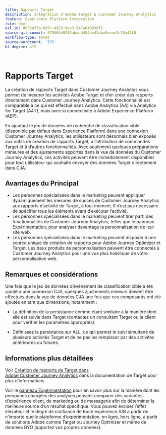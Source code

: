 ```yaml
---
title: Rapports Target
description: Intégration d’Adobe Target à Customer Journey Analytics
feature: Experience Platform Integration
role: User
exl-id: 0b52af5b-b65c-4929-9ca3-547a640936f3
source-git-commit: 979564d0249abadd454ce43aba9aeae2c78a44f0
workflow-type: tm+mt
source-wordcount: '375'
ht-degree: 41%

---
```


# Rapports Target

La création de rapports Target dans Customer Journey Analytics vous permet de mesurer les activités Adobe Target et d’en créer des rapports directement dans Customer Journey Analytics. Cette fonctionnalité est comparable à ce qui est effectué dans Adobe Analytics (AA) via Analytics for Target (A4T), mais avec la connectivité à Adobe Experience Platform (AEP).

En ajoutant le jeu de données de recherche de classification cible (disponible par défaut dans Experience Platform) dans une connexion Customer Journey Analytics, les utilisateurs sont désormais bien exposés aux outils de création de rapports Target, à l’attribution de commandes Target et à d’autres fonctionnalités. Avec seulement quelques préparations mineures et des ajustements apportés dans la vue de données du Customer Journey Analytics, ces activités peuvent être immédiatement disponibles pour tout utilisateur qui souhaite envoyer des données Target directement dans CJA.

## Avantages du Principal

* Les personnes spécialisées dans le marketing peuvent appliquer dynamiquement les mesures de succès de Customer Journey Analytics aux rapports d’activité de Target, à tout moment. Il n’est pas nécessaire de spécifier tous les éléments avant d’exécuter l’activité.
* Les personnes spécialisées dans le marketing peuvent tirer parti des fonctionnalités de Customer Journey Analytics, telles que le panneau Expérimentation, pour analyser davantage la personnalisation de leur site web.
* Les personnes spécialisées dans le marketing peuvent disposer d’une source unique de création de rapports pour Adobe Journey Optimizer et Target. Les deux produits de personnalisation peuvent être connectés à Customer Journey Analytics pour une vue plus holistique de votre personnalisation web.

## Remarques et considérations

Une fois que le jeu de données d’événement de classification cible a été ajouté à une connexion CJA, quelques ajustements mineurs doivent être effectués dans la vue de données CJA une fois que ces composants ont été ajoutés en tant que dimensions, notamment :

* La définition de la persistance comme étant similaire à la manière dont elle est suivie dans Target (contactez un consultant Target ou le client pour vérifier les paramètres appropriés).

* Définissez la persistance sur ALL, ce qui permet le suivi simultané de plusieurs activités Target et de ne pas les remplacer par des activités antérieures ou futures.

## Informations plus détaillées

Voir [Création de rapports de Target dans Adobe Customer Journey Analytics](https://experienceleague.adobe.com/fr/docs/target/using/integrate/cja/target-reporting-in-cja) dans la documentation de Target pour plus d’informations.

Voir le [panneau Expérimentation](../analysis-workspace/c-panels/experimentation.md) pour en savoir plus sur la manière dont les personnes chargées des analyses peuvent comparer des variantes d’expérience client, de marketing ou de messagerie afin de déterminer la meilleure source d’un résultat spécifique. Vous pouvez évaluer l’effet élévateur et le degré de confiance de toute expérience A/B à partir de n’importe quelle plateforme d’expérimentation, en ligne, hors ligne, à partir de solutions Adobe comme Target ou Journey Optimizer et même de données BYO (apportez vos propres données).
